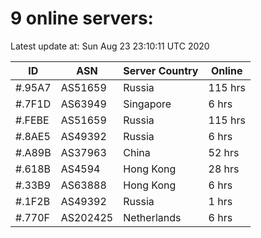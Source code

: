 # 9 online servers:

Latest update at: Sun Aug 23 23:10:11 UTC 2020

| ID | ASN | Server Country | Online |
| -- | --- | -------------- | ------ |
| #.95A7 | AS51659 | Russia | 115 hrs |
| #.7F1D | AS63949 | Singapore | 6 hrs |
| #.FEBE | AS51659 | Russia | 115 hrs |
| #.8AE5 | AS49392 | Russia | 6 hrs |
| #.A89B | AS37963 | China | 52 hrs |
| #.618B | AS4594 | Hong Kong | 28 hrs |
| #.33B9 | AS63888 | Hong Kong | 6 hrs |
| #.1F2B | AS49392 | Russia | 1 hrs |
| #.770F | AS202425 | Netherlands | 6 hrs |

